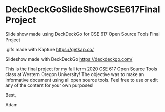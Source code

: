 # DeckDeckGoSlideShowCSE617FinalProject

Slide show made using DeckDeckGo for CSE 617 Open Source Tools Final Project

.gifs made with Kapture https://getkap.co/

Slideshow made with DeckDeckGo https://deckdeckgo.com/

This is the final project for my fall term 2020 CSE 617 Open Source Tools class at Western Oregon University! The objective was to make an informative document using all open source tools. Feel free to use or edit any of the content for your own purposes!

Best,

Adam
